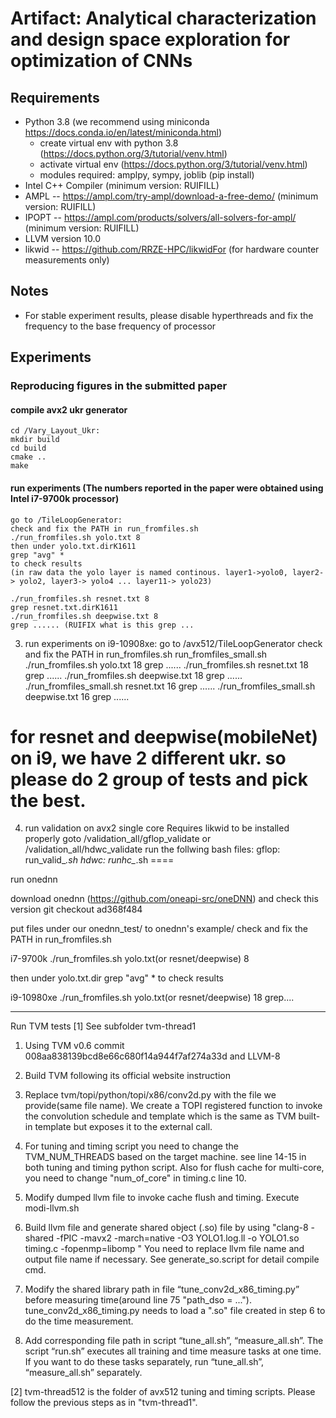 # Artifact: Analytical characterization and design space exploration for optimization of CNNs

## Requirements 
* Python 3.8 (we recommend using miniconda https://docs.conda.io/en/latest/miniconda.html)
  * create virtual env with python 3.8 (https://docs.python.org/3/tutorial/venv.html)
  * activate virtual env (https://docs.python.org/3/tutorial/venv.html)
  * modules required: amplpy, sympy, joblib (pip install)
* Intel C++ Compiler (minimum version: RUIFILL)
* AMPL -- https://ampl.com/try-ampl/download-a-free-demo/ (minimum version: RUIFILL)
* IPOPT -- https://ampl.com/products/solvers/all-solvers-for-ampl/ (minimum version: RUIFILL)
* LLVM version 10.0
* likwid -- https://github.com/RRZE-HPC/likwidFor (for hardware counter measurements only)


## Notes

* For stable experiment results, please disable hyperthreads and fix the frequency to the base frequency of processor

## Experiments

### Reproducing figures in the submitted paper

#### compile avx2 ukr generator

``` 
cd /Vary_Layout_Ukr:
mkdir build
cd build
cmake ..
make
```

#### run experiments (The numbers reported in the paper were obtained using Intel i7-9700k processor)

```
go to /TileLoopGenerator:
check and fix the PATH in run_fromfiles.sh 
./run_fromfiles.sh yolo.txt 8
then under yolo.txt.dirK1611
grep "avg" *
to check results
(in raw data the yolo layer is named continous. layer1->yolo0, layer2-> yolo2, layer3-> yolo4 ... layer11-> yolo23)

./run_fromfiles.sh resnet.txt 8
grep resnet.txt.dirK1611
./run_fromfiles.sh deepwise.txt 8
grep ...... (RUIFIX what is this grep ...

```




3. run experiments on i9-10908xe:
go to /avx512/TileLoopGenerator
check and fix the PATH in run_fromfiles.sh  run_fromfiles_small.sh
./run_fromfiles.sh yolo.txt 18
grep ......
./run_fromfiles.sh resnet.txt 18
grep ......
./run_fromfiles.sh deepwise.txt 18
grep ......
./run_fromfiles_small.sh resnet.txt 16
grep ......
./run_fromfiles_small.sh deepwise.txt 16
grep ......

# for resnet and deepwise(mobileNet) on i9, we have 2 different ukr.  so please do 2 group of tests and pick the best.

4. run validation on avx2 single core
Requires likwid to be installed properly
goto /validation_all/gflop_validate or  /validation_all/hdwc_validate
run the follwing bash files:
gflop: run_valid_*.sh
hdwc: runhc_*.sh
====

run onednn

download onednn (https://github.com/oneapi-src/oneDNN) and check this version
git checkout ad368f484

put files under our onednn_test/ to onednn's example/
check and fix the PATH in run_fromfiles.sh

i7-9700k
./run_fromfiles.sh yolo.txt(or resnet/deepwise) 8


then under yolo.txt.dir
grep "avg" *
to check results



i9-10980xe
./run_fromfiles.sh yolo.txt(or resnet/deepwise) 18
grep....


-------------------------------------------------------------------------
Run TVM tests
[1] See subfolder tvm-thread1
1. Using TVM v0.6 commit 008aa838139bcd8e66c680f14a944f7af274a33d
and LLVM-8

2. Build TVM following its official website instruction

3. Replace tvm/topi/python/topi/x86/conv2d.py with the file we provide(same file name). We create a TOPI registered function to invoke the convolution schedule and template which is the same as TVM built-in template but exposes it to the external call.

4. For tuning and timing script you need to change the TVM_NUM_THREADS based on the target machine. see line 14-15 in both tuning and timing python script. Also for flush cache for multi-core, you need to change "num_of_core" in timing.c line 10.

5. Modify dumped llvm file to invoke cache flush and timing. Execute modi-llvm.sh

6. Build llvm file and generate shared object (.so) file by using
"clang-8 -shared -fPIC -mavx2 -march=native -O3 YOLO1.log.ll -o YOLO1.so timing.c -fopenmp=libomp "
You need to replace llvm file name and output file name if necessary. See generate_so.script for detail compile cmd. 

7. Modify the shared library path in file “tune_conv2d_x86_timing.py” before measuring time(around line 75 "path_dso = ..."). 
tune_conv2d_x86_timing.py needs to load a ".so" file created in step 6 to do the time measurement. 

8. Add corresponding file path in script “tune_all.sh”, “measure_all.sh”.
The script “run.sh” executes all training and time measure tasks at one time. If you want to do these tasks separately, run “tune_all.sh”, “measure_all.sh” separately.

[2] tvm-thread512 is the folder of avx512 tuning and timing scripts. Please follow the previous steps as in "tvm-thread1". 


